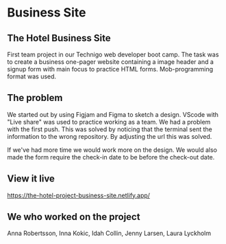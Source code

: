 # Business Site

## The Hotel Business Site

First team project in our Technigo web developer boot camp. The task was to create a business one-pager website containing a image header and a signup form with main focus to practice HTML forms. Mob-programming format was used.

## The problem

We started out by using Figjam and Figma to sketch a design. VScode with "Live share" was used to practice working as a team. We had a problem with the first push. This was solved by noticing that the terminal sent the information to the wrong repository. By adjusting the url this was solved.

If we've had more time we would work more on the design. We would also made the form require the check-in date to be before the check-out date.

## View it live

https://the-hotel-project-business-site.netlify.app/

## We who worked on the project

Anna Robertsson, Inna Kokic, Idah Collin, Jenny Larsen, Laura Lyckholm
